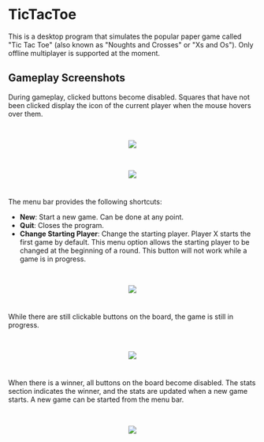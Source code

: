 # TicTacToe

This is a desktop program that simulates the popular paper game called "Tic Tac Toe" (also known as "Noughts and Crosses" or "Xs and Os"). Only offline multiplayer is supported at the moment.

## Gameplay Screenshots
During gameplay, clicked buttons become disabled. Squares that have not been clicked display the icon of the current player when the mouse hovers over them.

<br>
<p align="center">
  <img src="https://user-images.githubusercontent.com/48129146/155736910-c9ecae86-cf09-4a06-a0a0-95ec5a657251.png">
</p>

<br>
<p align="center">
  <img src="https://user-images.githubusercontent.com/48129146/155736912-15f05637-c344-4a38-8a10-1ac576639a5a.png">
</p>

#
The menu bar provides the following shortcuts: 
* **New**: Start a new game. Can be done at any point.
* **Quit**: Closes the program.
* **Change Starting Player**: Change the starting player. Player X starts the first game by default. This menu option allows the starting player to be changed at the beginning of a round. This button will not work while a game is in progress.

<br>
<p align="center">
  <img src="https://user-images.githubusercontent.com/48129146/155736964-fd85ad3a-3f20-45cd-a3ef-996cf57dab98.png">
</p>

#
While there are still clickable buttons on the board, the game is still in progress.

<br>
<p align="center">
  <img src="https://user-images.githubusercontent.com/48129146/151042735-faa1c09c-a2c0-4345-9859-c6fd60985ec9.png">
</p>

#
When there is a winner, all buttons on the board become disabled. The stats section indicates the winner, and the stats are updated when a new game starts. A new game can be started from the menu bar.

<br>
<p align="center">
  <img src="https://user-images.githubusercontent.com/48129146/155736984-c70abecd-fc61-4099-bec8-cd4405100a5b.png">
</p>

#
